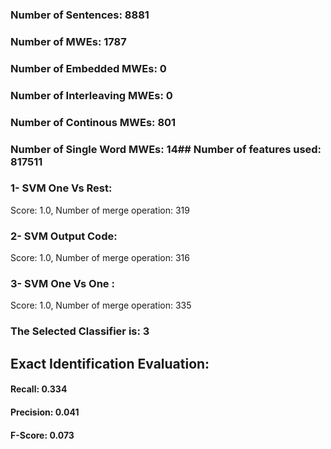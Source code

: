 ### Number of Sentences: 8881
### Number of MWEs: 1787

### Number of Embedded MWEs: 0

### Number of Interleaving MWEs: 0

### Number of Continous MWEs: 801

### Number of Single Word MWEs: 14## Number of features used: 817511

### 1- SVM One Vs Rest: 
Score: 1.0, Number of merge operation: 319
### 2- SVM Output Code: 
Score: 1.0, Number of merge operation: 316
### 3- SVM One Vs One : 
Score: 1.0, Number of merge operation: 335
### The Selected Classifier is: 3
## Exact Identification Evaluation: 
#### Recall: 0.334
#### Precision: 0.041
#### F-Score: 0.073
